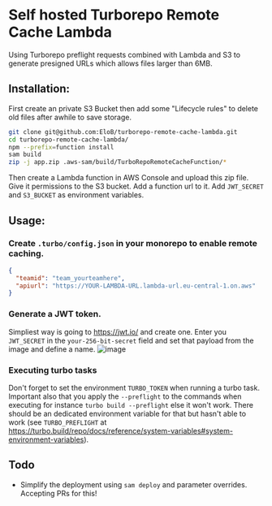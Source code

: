 # Self hosted Turborepo Remote Cache Lambda
Using Turborepo preflight requests combined with Lambda and S3 to generate presigned URLs which allows files larger than 6MB.

## Installation:
First create an private S3 Bucket then add some "Lifecycle rules" to delete old files after awhile to save storage.

```bash
git clone git@github.com:EloB/turborepo-remote-cache-lambda.git
cd turborepo-remote-cache-lambda/
npm --prefix=function install
sam build
zip -j app.zip .aws-sam/build/TurboRepoRemoteCacheFunction/*
```
Then create a Lambda function in AWS Console and upload this zip file. Give it permissions to the S3 bucket. Add a function url to it. Add `JWT_SECRET` and `S3_BUCKET` as environment variables.

## Usage:

### Create `.turbo/config.json` in your monorepo to enable remote caching.
```json
{
  "teamid": "team_yourteamhere",
  "apiurl": "https://YOUR-LAMBDA-URL.lambda-url.eu-central-1.on.aws"
}
```

### Generate a JWT token.
Simpliest way is going to https://jwt.io/ and create one. Enter you `JWT_SECRET` in the `your-256-bit-secret` field and set that payload from the image and define a name.
![image](https://github.com/EloB/turborepo-remote-cache-lambda/assets/476567/109f84c2-7dbd-4aed-a74b-c50279b6aced)

### Executing turbo tasks
Don't forget to set the environment `TURBO_TOKEN` when running a turbo task. Important also that you apply the `--preflight` to the commands when executing for instance `turbo build --preflight` else it won't work. There should be an dedicated environment variable for that but hasn't able to work (see `TURBO_PREFLIGHT` at https://turbo.build/repo/docs/reference/system-variables#system-environment-variables).

## Todo
- Simplify the deployment using `sam deploy` and parameter overrides. Accepting PRs for this!
